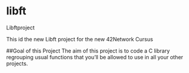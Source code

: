 # libft
Libftproject

This id the new Libft project for the new 42Network Cursus 

##Goal of this Project
The aim of this project is to code a C library regrouping usual functions that you’ll be allowed
to use in all your other projects.

